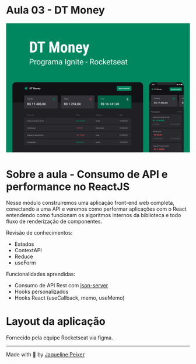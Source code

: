 # Aula 03 - DT Money
![Capa DT Money](Capa.png)

# Sobre a aula - Consumo de API e performance no ReactJS

Nesse módulo construiremos uma aplicação front-end web completa, conectando a uma API e veremos como performar aplicações com o React entendendo como funcionam os algoritmos internos da biblioteca e todo fluxo de renderização de componentes.

Revisão de conhecimentos:

- Estados
- ContextAPI
- Reduce
- useForm

Funcionalidades aprendidas:

- Consumo de API Rest com [json-server](https://github.com/typicode/json-server)
- Hooks personalizados
- Hooks React (useCallback, memo, useMemo)

# Layout da aplicação

Fornecido pela equipe Rocketseat via figma.

---

Made with 🧡 by <a href="https://www.linkedin.com/in/jaquelinepeixer/" target="_blank">Jaqueline Peixer</a>

